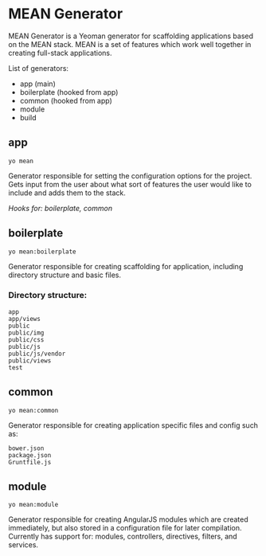 # MEAN Generator
MEAN Generator is a Yeoman generator for scaffolding applications based on the MEAN stack. MEAN is a set of features which work well together in creating full-stack applications.

List of generators:

- app (main)
- boilerplate (hooked from app)
- common (hooked from app)
- module
- build

## app
    yo mean
Generator responsible for setting the configuration options for the project. Gets input from the user about what sort of features the user would like to include and adds them to the stack.

*Hooks for: boilerplate, common*

## boilerplate
    yo mean:boilerplate
Generator responsible for creating scaffolding for application, including directory structure and basic files.

### Directory structure:
    app
    app/views
    public
    public/img
    public/css
    public/js
    public/js/vendor
    public/views
    test
    
## common
    yo mean:common
Generator responsible for creating application specific files and config such as:

    bower.json
    package.json
    Gruntfile.js
    
## module 
    yo mean:module
Generator responsible for creating AngularJS modules which are created immediately, but also stored in a configuration file for later compilation. Currently has support for: modules, controllers, directives, filters, and services.
